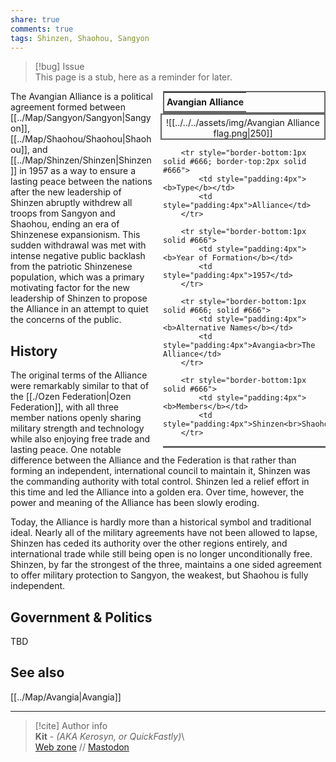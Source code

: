 ```yaml
---  
share: true  
comments: true  
tags: Shinzen, Shaohou, Sangyon  
---  
```

> [!bug] Issue  
> This page is a stub, here as a reminder for later.  
  
<div style="float:right; clear:right; width:260px; margin:0 0 0 14; border-collapse:collapse">  
  <table style="float:right; clear:right; width:260px; margin:0 0 0 14; border:2px solid #666; line-height:1.5; border-collapse:collapse; font-size:smaller">  
	<tr>  
		<th colspan="2" style="border-bottom:2px solid #666; font-size:larger; padding:4px; text-align:center">Avangian Alliance</th>  
	</tr></table>  
  </div>  
  
  <span align="center" style="float:right; clear:right; width:260px; margin:0 0 0 14; padding:4 0 0 0; border:2px solid #666; border-collapse:collapse">![[../../../assets/img/Avangian Alliance flag.png|250]]</span>  
    
  <div style="float:right; clear:right; width:260px; margin:0 0 0 14; border-collapse:collapse">  
    <table style="float:right; clear:right; width:260px; margin:0 0 7 14; border:2px solid #666; border-top:1px solid #666; line-height:1.5; border-collapse:collapse; font-size:smaller">  
		  
		<tr style="border-bottom:1px solid #666; border-top:2px solid #666">  
			<td style="padding:4px"><b>Type</b></td>  
			<td style="padding:4px">Alliance</td>  
		</tr>  
		  
		<tr style="border-bottom:1px solid #666">  
			<td style="padding:4px"><b>Year of Formation</b></td>  
			<td style="padding:4px">1957</td>  
		</tr>  
    
		<tr style="border-bottom:1px solid #666; solid #666">  
			<td style="padding:4px"><b>Alternative Names</b></td>  
			<td style="padding:4px">Avangia<br>The Alliance</td>  
		</tr>  
		  
		<tr style="border-bottom:1px solid #666">  
			<td style="padding:4px"><b>Members</b></td>  
			<td style="padding:4px">Shinzen<br>Shaohou<br>Sangyon</td>  
		</tr>  
	  
  </table>  
</div>  
  
The Avangian Alliance is a political agreement formed between [[../Map/Sangyon/Sangyon|Sangyon]], [[../Map/Shaohou/Shaohou|Shaohou]], and [[../Map/Shinzen/Shinzen|Shinzen]] in 1957 as a way to ensure a lasting peace between the nations after the new leadership of Shinzen abruptly withdrew all troops from Sangyon and Shaohou, ending an era of Shinzenese expansionism. This sudden withdrawal was met with intense negative public backlash from the patriotic Shinzenese population, which was a primary motivating factor for the new leadership of Shinzen to propose the Alliance in an attempt to quiet the concerns of the public.  
  
## History  
  
The original terms of the Alliance were remarkably similar to that of the [[./Ozen Federation|Ozen Federation]], with all three member nations openly sharing military strength and technology while also enjoying free trade and lasting peace. One notable difference between the Alliance and the Federation is that rather than forming an independent, international council to maintain it, Shinzen was the commanding authority with total control. Shinzen led a relief effort in this time and led the Alliance into a golden era. Over time, however, the power and meaning of the Alliance has been slowly eroding.   
  
Today, the Alliance is hardly more than a historical symbol and traditional ideal. Nearly all of the military agreements have not been allowed to lapse, Shinzen has ceded its authority over the other regions entirely, and international trade while still being open is no longer unconditionally free. Shinzen, by far the strongest of the three, maintains a one sided agreement to offer military protection to Sangyon, the weakest, but Shaohou is fully independent.  
  
## Government & Politics  
  
TBD  
  
## See also  
  
[[../Map/Avangia|Avangia]]  
  
-----  
> [!cite] Author info  
> **Kit** - *(AKA Kerosyn, or QuickFastly)*\  
> [Web zone](https://kitabe.link) // [Mastodon](https://social.tripulse.net/@kit)